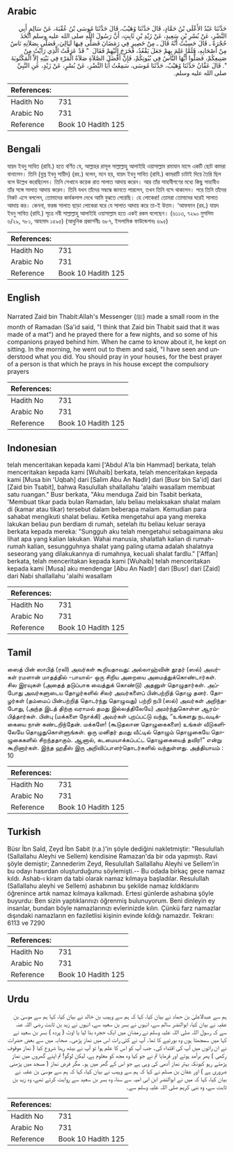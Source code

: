 ## Arabic


<div dir="rtl" lang="ar" style={{fontSize:'larger',backgroundColor:'#f8f9fa',padding:20}}>
حَدَّثَنَا عَبْدُ الأَعْلَى بْنُ حَمَّادٍ، قَالَ حَدَّثَنَا وُهَيْبٌ، قَالَ حَدَّثَنَا مُوسَى بْنُ عُقْبَةَ، عَنْ سَالِمٍ أَبِي النَّضْرِ، عَنْ بُسْرِ بْنِ سَعِيدٍ، عَنْ زَيْدِ بْنِ ثَابِتٍ، أَنَّ رَسُولَ اللَّهِ صلى الله عليه وسلم اتَّخَذَ حُجْرَةً ـ قَالَ حَسِبْتُ أَنَّهُ قَالَ ـ مِنْ حَصِيرٍ فِي رَمَضَانَ فَصَلَّى فِيهَا لَيَالِيَ، فَصَلَّى بِصَلاَتِهِ نَاسٌ مِنْ أَصْحَابِهِ، فَلَمَّا عَلِمَ بِهِمْ جَعَلَ يَقْعُدُ، فَخَرَجَ إِلَيْهِمْ فَقَالَ ‏ "‏ قَدْ عَرَفْتُ الَّذِي رَأَيْتُ مِنْ صَنِيعِكُمْ، فَصَلُّوا أَيُّهَا النَّاسُ فِي بُيُوتِكُمْ، فَإِنَّ أَفْضَلَ الصَّلاَةِ صَلاَةُ الْمَرْءِ فِي بَيْتِهِ إِلاَّ الْمَكْتُوبَةَ ‏"‏‏.‏ قَالَ عَفَّانُ حَدَّثَنَا وُهَيْبٌ، حَدَّثَنَا مُوسَى، سَمِعْتُ أَبَا النَّضْرِ، عَنْ بُسْرٍ، عَنْ زَيْدٍ، عَنِ النَّبِيِّ صلى الله عليه وسلم‏.‏
</div>
<div style={{backgroundColor:'#f8f9fa',padding:20, marginBottom: 10}}><table> <thead> <tr> <th>References:</th> <th></th> </tr> </thead> <tbody><tr><td>Hadith No</td><td>731</td></tr><tr><td>Arabic No</td><td>731</td></tr><tr><td>Reference</td><td>Book 10 Hadith 125</td></tr></tbody></table></div>

## Bengali


<div dir="ltr" lang="bn" style={{fontSize:'larger',backgroundColor:'#f8f9fa',padding:20}}>
যায়দ ইবনু সাবিত (রাযি.) হতে বর্ণিত যে, আল্লাহর রাসূল সাল্লাল্লাহু আলাইহি ওয়াসাল্লাম রমাযান মাসে একটি ছোট কামরা বানালেন। তিনি (বুস্র ইবনু সায়ীদ) (রহ.) বলেন, মনে হয়, যায়দ ইবনু সাবিত (রাযি.) কামরাটি চাটাই দিয়ে তৈরি ছিল বলে উল্লেখ করেছিলেন। তিনি সেখানে কয়েক রাত সালাত আদায় করেন। আর তাঁর সাহাবীগণের মধ্যে কিছু সাহাবীও তাঁর সঙ্গে সালাত আদায় করেন। তিনি যখন তাঁদের সম্বন্ধে জানতে পারলেন, তখন তিনি বসে থাকলেন। পরে তিনি তাঁদের নিকট এসে বললেন, তোমাদের কার্যকলাপ দেখে আমি বুঝতে পেরেছি। হে লোকেরা! তোমরা তোমাদের ঘরেই সালাত আদায় কর। কেননা, ফরজ সালাত ছাড়া লোকেরা ঘরে যে সালাত আদায় করে তা-ই উত্তম। ‘আফফান (রহ.) যায়দ ইবনু সাবিত (রাযি.) সূত্রে নবী সাল্লাল্লাহু আলাইহি ওয়াসাল্লাম হতে একই রকম বলেছেন। (৬১১৩, ৭২৯০ মুসলিম ৬/২৯, ৭৮১, আহমাদ ১৫৯৫) (আধুনিক প্রকাশনীঃ ৬৮৭, ইসলামিক ফাউন্ডেশনঃ ৬৯৫)
</div>
<div style={{backgroundColor:'#f8f9fa',padding:20, marginBottom: 10}}><table> <thead> <tr> <th>References:</th> <th></th> </tr> </thead> <tbody><tr><td>Hadith No</td><td>731</td></tr><tr><td>Arabic No</td><td>731</td></tr><tr><td>Reference</td><td>Book 10 Hadith 125</td></tr></tbody></table></div>

## English


<div dir="ltr" lang="en" style={{fontSize:'larger',backgroundColor:'#f8f9fa',padding:20}}>
Narrated Zaid bin Thabit:Allah's Messenger (ﷺ) made a small room in the month of Ramadan (Sa'id said, "I think that Zaid bin Thabit said that it was made of a mat") and he prayed there for a few nights, and so some of his companions prayed behind him. When he came to know about it, he kept on sitting. In the morning, he went out to them and said, "I have seen and understood what you did. You should pray in your houses, for the best prayer of a person is that which he prays in his house except the compulsory prayers
</div>
<div style={{backgroundColor:'#f8f9fa',padding:20, marginBottom: 10}}><table> <thead> <tr> <th>References:</th> <th></th> </tr> </thead> <tbody><tr><td>Hadith No</td><td>731</td></tr><tr><td>Arabic No</td><td>731</td></tr><tr><td>Reference</td><td>Book 10 Hadith 125</td></tr></tbody></table></div>

## Indonesian


<div dir="ltr" lang="id" style={{fontSize:'larger',backgroundColor:'#f8f9fa',padding:20}}>
telah menceritakan kepada kami ['Abdul A'la bin Hammad] berkata, telah menceritakan kepada kami [Wuhaib] berkata, telah menceritakan kepada kami [Musa bin 'Uqbah] dari [Salim Abu An Nadlr] dari [Busr bin Sa'id] dari [Zaid bin Tsabit], bahwa Rasulullah shallallahu 'alaihi wasallam membuat satu ruangan." Busr berkata, "Aku menduga Zaid bin Tsabit berkata, 'Membuat tikar pada bulan Ramadan, lalu beliau melaksakan shalat malam di (kamar atau tikar) tersebut dalam beberapa malam. Kemudian para sahabat mengikuti shalat beliau. Ketika mengetahui apa yang mereka lakukan beliau pun berdiam di rumah, setelah itu beliau keluar seraya berkata kepada mereka: "Sungguh aku telah mengetahui sebagaimana aku lihat apa yang kalian lakukan. Wahai manusia, shalatlah kalian di rumah-rumah kalian, sesungguhnya shalat yang paling utama adalah shalatnya seseorang yang dilakukannya di rumahnya, kecuali shalat fardlu." ['Affan] berkata, telah menceritakan kepada kami [Wuhaib] telah menceritakan kepada kami [Musa] aku mendengar [Abu An Nadlr] dari [Busr] dari [Zaid] dari Nabi shallallahu 'alaihi wasallam
</div>
<div style={{backgroundColor:'#f8f9fa',padding:20, marginBottom: 10}}><table> <thead> <tr> <th>References:</th> <th></th> </tr> </thead> <tbody><tr><td>Hadith No</td><td>731</td></tr><tr><td>Arabic No</td><td>731</td></tr><tr><td>Reference</td><td>Book 10 Hadith 125</td></tr></tbody></table></div>

## Tamil


<div dir="ltr" lang="ta" style={{fontSize:'larger',backgroundColor:'#f8f9fa',padding:20}}>
ஸைத் பின் ஸாபித் (ரலி) அவர்கள் கூறியதாவது: அல்லாஹ்வின் தூதர் (ஸல்) அவர்கள் ரமளான் மாதத்தில் -பாயால்- ஒரு சிறிய அறையை அமைத்துக்கொண்டார்கள். சில இரவுகள் (அதைத் தடுப்பாக வைத்துக் கொண்டு) அதனுள் தொழுதார்கள். அப்போது அவர்களுடைய தோழர்களில் சிலர் அவர்களைப் பின்பற்றித் தொழு தனர். தோழர்கள் (தம்மைப் பின்பற்றித் தொடர்ந்து தொழுவது) பற்றி நபி (ஸல்) அவர்கள் அறிந்தபோது, (அந்த இடத் திற்கு வராமல் தமது இல்லத்திலேயே) அமர்ந்துகொள்ள ஆரம்பித்தார்கள். பின்பு (மக்களை நோக்கி) அவர்கள் புறப்பட்டு வந்து, “உங்களது நடவடிக்கையை நான் கண்டறிந்தேன். மக்களே! (கூடுதலான தொழுகைகளை) உங்கள் வீடுகளிலேயே தொழுதுகொள்ளுங்கள். ஒரு மனிதர் தமது வீட்டில் தொழும் தொழுகையே தொழுகைகளில் சிறந்ததாகும். ஆனால், கடமையாக்கப்பட்ட தொழுகையைத் தவிர!” என்று கூறினார்கள். இந்த ஹதீஸ் இரு அறிவிப்பாளர்தொடர்களில் வந்துள்ளது. அத்தியாயம் : 10
</div>
<div style={{backgroundColor:'#f8f9fa',padding:20, marginBottom: 10}}><table> <thead> <tr> <th>References:</th> <th></th> </tr> </thead> <tbody><tr><td>Hadith No</td><td>731</td></tr><tr><td>Arabic No</td><td>731</td></tr><tr><td>Reference</td><td>Book 10 Hadith 125</td></tr></tbody></table></div>

## Turkish


<div dir="ltr" lang="tr" style={{fontSize:'larger',backgroundColor:'#f8f9fa',padding:20}}>
Büsr İbn Saîd, Zeyd İbn Sabit (r.a.)'in şöyle dediğini nakletmiştir: "Resulullah (Sallallahu Aleyhi ve Sellem) kendisine Ramazan'da bir oda yapmıştı. Ravi şöyle demiştir; Zannederim Zeyd, Resulullah Sallallahu Aleyhi ve Sellem'in bu odayı hasırdan oluşturduğunu söylemişti.-- Bu odada birkaç gece namaz kıldı. Ashab-ı kiram da tabi olarak namaz kılmaya başladılar. Resulullah (Sallallahu aleyhi ve Sellem) ashabının bu şekilde namaz kıldıklarını öğrenince artık namaz kılmaya kalkmadı. Ertesi günlerde ashabına şöyle buyurdu: Ben sizin yaptıklarınızı öğrenmiş bulunuyorum. Beni dinleyin ey insanlar, bundan böyle namazlarınızı evlerinizde kılın. Çünkü farz namazlar dışındaki namazların en faziletlisi kişinin evinde kıldığı namazdır. Tekrarı: 6113 ve 7290
</div>
<div style={{backgroundColor:'#f8f9fa',padding:20, marginBottom: 10}}><table> <thead> <tr> <th>References:</th> <th></th> </tr> </thead> <tbody><tr><td>Hadith No</td><td>731</td></tr><tr><td>Arabic No</td><td>731</td></tr><tr><td>Reference</td><td>Book 10 Hadith 125</td></tr></tbody></table></div>

## Urdu


<div dir="rtl" lang="ur" style={{fontSize:'larger',backgroundColor:'#f8f9fa',padding:20}}>
ہم سے عبدالاعلیٰ بن حماد نے بیان کیا، کہا کہ ہم سے وہیب بن خالد نے بیان کیا، کہا ہم سے موسیٰ بن عقبہ نے بیان کیا، ابوالنضر سالم سے، انہوں نے بسر بن سعید سے، انہوں نے زید بن ثابت رضی اللہ عنہ سے کہ رسول اللہ صلی اللہ علیہ وسلم نے رمضان میں ایک حجرہ بنا لیا یا اوٹ ( پردہ ) بسر بن سعید نے کہا میں سمجھتا ہوں وہ بورئیے کا تھا۔ آپ نے کئی رات اس میں نماز پڑھی۔ صحابہ میں سے بعض حضرات نے ان راتوں میں آپ کی اقتداء کی۔ جب آپ کو اس کا علم ہوا تو آپ نے بیٹھ رہنا شروع کیا ( نماز موقوف رکھی ) پھر برآمد ہوئے اور فرمایا تم نے جو کیا وہ مجھ کو معلوم ہے، لیکن لوگو! تم اپنے گھروں میں نماز پڑھتے رہو کیونکہ بہتر نماز آدمی کی وہی ہے جو اس کے گھر میں ہو۔ مگر فرض نماز ( مسجد میں پڑھنی ضروری ہے ) اور عفان بن مسلم نے کہا کہ ہم سے وہیب نے بیان کیا، کہا کہ ہم سے موسیٰ بن عقبہ نے بیان کیا، کہا کہ میں نے ابوالنضر ابن ابی امیہ سے سنا، وہ بسر بن سعید سے روایت کرتے تھے، وہ زید بن ثابت سے، وہ نبی کریم صلی اللہ علیہ وسلم سے۔
</div>
<div style={{backgroundColor:'#f8f9fa',padding:20, marginBottom: 10}}><table> <thead> <tr> <th>References:</th> <th></th> </tr> </thead> <tbody><tr><td>Hadith No</td><td>731</td></tr><tr><td>Arabic No</td><td>731</td></tr><tr><td>Reference</td><td>Book 10 Hadith 125</td></tr></tbody></table></div>
